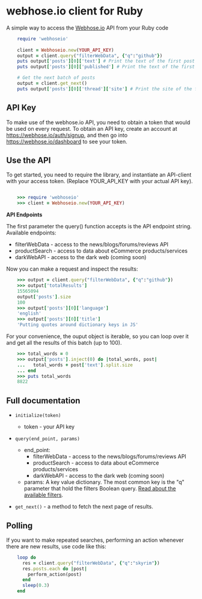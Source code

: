 webhose.io client for Ruby
============================
A simple way to access the [Webhose.io](https://webhose.io) API from your Ruby code

```ruby
    require 'webhoseio'
    
    client = Webhoseio.new(YOUR_API_KEY)
    output = client.query("filterWebData", {"q":"github"})
    puts output['posts'][0]['text'] # Print the text of the first post
    puts output['posts'][0]['published'] # Print the text of the first post publication date

    # Get the next batch of posts
    output = client.get_next()
    puts output['posts'][0]['thread']['site'] # Print the site of the first post
```

API Key
-------

To make use of the webhose.io API, you need to obtain a token that would be
used on every request. To obtain an API key, create an account at
https://webhose.io/auth/signup, and then go into
https://webhose.io/dashboard to see your token.


Use the API
-----------

To get started, you need to require the library, and instantiate an API-client with your access token.
(Replace YOUR_API_KEY with your actual API key).

```ruby

    >>> require 'webhoseio'
    >>> client = Webhoseio.new(YOUR_API_KEY)
```

**API Endpoints**

The first parameter the query() function accepts is the API endpoint string. Available endpoints:
* filterWebData - access to the news/blogs/forums/reviews API
* productSearch - access to data about eCommerce products/services
* darkWebAPI - access to the dark web (coming soon)

Now you can make a request and inspect the results:

```ruby
    >>> output = client.query("filterWebData", {"q":"github"})
    >>> output['totalResults']
    15565094
    output['posts'].size
    100
    >>> output['posts'][0]['language']
    'english'
    >>> output['posts'][0]['title']
    'Putting quotes around dictionary keys in JS'
```


For your convenience, the ouput object is iterable, so you can loop over it
and get all the results of this batch (up to 100).

```ruby
    >>> total_words = 0
    >>> output['posts'].inject(0) do |total_words, post|
    ...   total_words + post['text'].split.size
    ... end
    >>> puts total_words
    8822
```

Full documentation
------------------

* ``initialize(token)``

  * token - your API key

* ``query(end_point, params)``

  * end_point:
    * filterWebData - access to the news/blogs/forums/reviews API
    * productSearch - access to data about eCommerce products/services
    * darkWebAPI - access to the dark web (coming soon)
  * params: A key value dictionary. The most common key is the "q" parameter that hold the filters Boolean query. [Read about the available filters](https://webhose.io/documentation).

* ``get_next()`` - a method to fetch the next page of results.


Polling
-------

If you want to make repeated searches, performing an action whenever there are
new results, use code like this:

```ruby
    loop do
      res = client.query("filterWebData", {"q":"skyrim"})
      res.posts.each do |post|
        perform_action(post)
      end
      sleep(0.3)
    end
```
